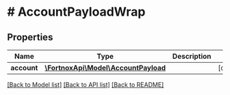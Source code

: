 # # AccountPayloadWrap

## Properties

Name | Type | Description | Notes
------------ | ------------- | ------------- | -------------
**account** | [**\FortnoxApi\Model\AccountPayload**](AccountPayload.md) |  | [optional]

[[Back to Model list]](../../README.md#models) [[Back to API list]](../../README.md#endpoints) [[Back to README]](../../README.md)
